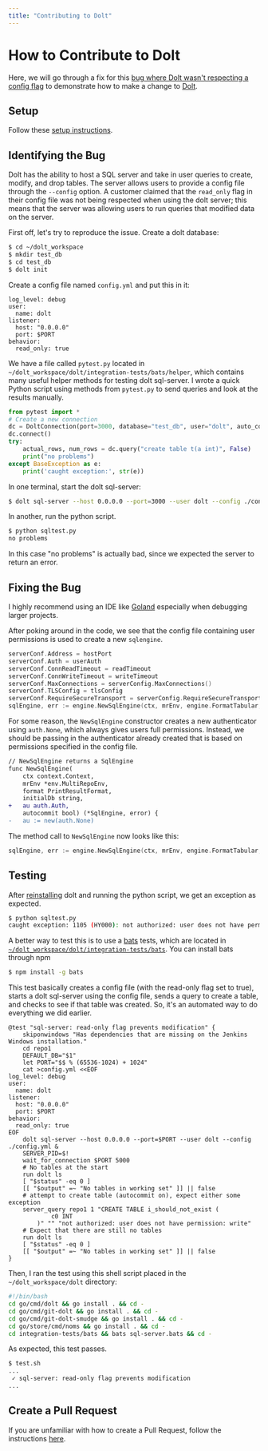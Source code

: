 ```yaml
---
title: "Contributing to Dolt"
---
```


# How to Contribute to Dolt
Here, we will go through a fix for this
[bug where Dolt wasn't respecting a config flag](https://github.com/dolthub/dolt/issues/2442)
to demonstrate how to make a change to [Dolt](https://github.com/dolthub/dolt).

## Setup
Follow these [setup instructions](../contributing.md).

## Identifying the Bug
Dolt has the ability to host a SQL server and take in user queries to create, modify, and drop tables.
The server allows users to provide a config file through the `--config` option.
A customer claimed that the `read_only` flag in their config file was not being respected when using the dolt server; this means that the server was allowing users to run queries that modified data on the server.

First off, let's try to reproduce the issue.
Create a dolt database:
```bash
$ cd ~/dolt_workspace
$ mkdir test_db
$ cd test_db
$ dolt init
```

Create a config file named `config.yml` and put this in it:
```
log_level: debug
user:
  name: dolt
listener:
  host: "0.0.0.0"
  port: $PORT
behavior:
  read_only: true
```

We have a file called `pytest.py` located in `~/dolt_workspace/dolt/integration-tests/bats/helper`, which contains many useful helper methods for testing dolt sql-server.
I wrote a quick Python script using methods from `pytest.py` to send queries and look at the results manually.
```python
from pytest import *
# Create a new connection
dc = DoltConnection(port=3000, database="test_db", user="dolt", auto_commit=1)
dc.connect()
try:
    actual_rows, num_rows = dc.query("create table t(a int)", False)
    print("no problems")
except BaseException as e:
    print('caught exception:', str(e))
```

In one terminal, start the dolt sql-server:

```bash
$ dolt sql-server --host 0.0.0.0 --port=3000 --user dolt --config ./config.yml
```

In another, run the python script.

```bash
$ python sqltest.py
no problems
```

In this case "no problems" is actually bad, since we expected the server to return an error.

## Fixing the Bug
I highly recommend using an IDE like [Goland](https://www.jetbrains.com/go/) especially when debugging larger projects.

After poking around in the code, we see that the config file containing user permissions is used to create a new `sqlengine`.
```go
serverConf.Address = hostPort
serverConf.Auth = userAuth
serverConf.ConnReadTimeout = readTimeout
serverConf.ConnWriteTimeout = writeTimeout
serverConf.MaxConnections = serverConfig.MaxConnections()
serverConf.TLSConfig = tlsConfig
serverConf.RequireSecureTransport = serverConfig.RequireSecureTransport()
sqlEngine, err := engine.NewSqlEngine(ctx, mrEnv, engine.FormatTabular, "", serverConfig.AutoCommit())
```

For some reason, the `NewSqlEngine` constructor creates a new authenticator using `auth.None`, which always gives users full permissions.
Instead, we should be passing in the authenticator already created that is based on permissions specified in the config file.
```diff
// NewSqlEngine returns a SqlEngine
func NewSqlEngine(
	ctx context.Context,
	mrEnv *env.MultiRepoEnv,
	format PrintResultFormat,
	initialDb string,
+	au auth.Auth,
	autocommit bool) (*SqlEngine, error) {
-	au := new(auth.None)
```

The method call to `NewSqlEngine` now looks like this:
```go
sqlEngine, err := engine.NewSqlEngine(ctx, mrEnv, engine.FormatTabular, "", serverConf.Auth, serverConfig.AutoCommit())
```

## Testing
After [reinstalling](../contributing.md#install-dolt) dolt and running the python script, we get an exception as expected.
```bash
$ python sqltest.py
caught exception: 1105 (HY000): not authorized: user does not have permission: write
```

A better way to test this is to use a [bats](https://github.com/sstephenson/bats) tests, which are located in [`~/dolt_workspace/dolt/integration-tests/bats`](https://github.com/dolthub/dolt/tree/main/integration-tests/bats).
You can install bats through npm

```bash
$ npm install -g bats
```

This test basically creates a config file (with the read-only flag set to true), starts a dolt sql-server using the config file, sends a query to create a table, and checks to see if that table was created. So, it's an automated way to do everything we did earlier.

```
@test "sql-server: read-only flag prevents modification" {
    skiponwindows "Has dependencies that are missing on the Jenkins Windows installation."
    cd repo1
    DEFAULT_DB="$1"
    let PORT="$$ % (65536-1024) + 1024"
    cat >config.yml <<EOF
log_level: debug
user:
  name: dolt
listener:
  host: "0.0.0.0"
  port: $PORT
behavior:
  read_only: true
EOF
    dolt sql-server --host 0.0.0.0 --port=$PORT --user dolt --config ./config.yml &
    SERVER_PID=$!
    wait_for_connection $PORT 5000
    # No tables at the start
    run dolt ls
    [ "$status" -eq 0 ]
    [[ "$output" =~ "No tables in working set" ]] || false
    # attempt to create table (autocommit on), expect either some exception
    server_query repo1 1 "CREATE TABLE i_should_not_exist (
            c0 INT
        )" "" "not authorized: user does not have permission: write"
    # Expect that there are still no tables
    run dolt ls
    [ "$status" -eq 0 ]
    [[ "$output" =~ "No tables in working set" ]] || false
}
```

Then, I ran the test using this shell script placed in the `~/dolt_workspace/dolt` directory:

```bash
#!/bin/bash
cd go/cmd/dolt && go install . && cd -
cd go/cmd/git-dolt && go install . && cd -
cd go/cmd/git-dolt-smudge && go install . && cd -
cd go/store/cmd/noms && go install . && cd -
cd integration-tests/bats && bats sql-server.bats && cd -
```

As expected, this test passes.

```bash
$ test.sh
...
 ✓ sql-server: read-only flag prevents modification
...
```

## Create a Pull Request
If you are unfamiliar with how to create a Pull Request,
follow the instructions [here](../contributing.md#submit-pull-request).
